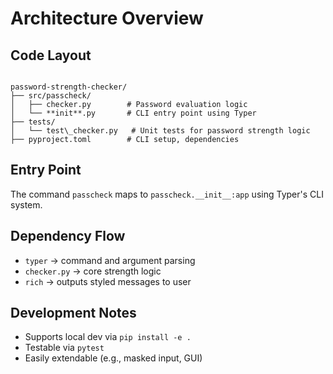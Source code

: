 # Architecture Overview

## Code Layout

```

password-strength-checker/
├── src/passcheck/
│   ├── checker.py        # Password evaluation logic
│   └── **init**.py       # CLI entry point using Typer
├── tests/
│   └── test\_checker.py   # Unit tests for password strength logic
├── pyproject.toml        # CLI setup, dependencies

```

## Entry Point

The command `passcheck` maps to `passcheck.__init__:app` using Typer's CLI system.

## Dependency Flow

- `typer` → command and argument parsing
- `checker.py` → core strength logic
- `rich` → outputs styled messages to user

## Development Notes

- Supports local dev via `pip install -e .`
- Testable via `pytest`
- Easily extendable (e.g., masked input, GUI)




